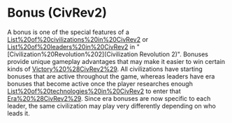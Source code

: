 # Bonus (CivRev2)

A bonus is one of the special features of a [List%20of%20civilizations%20in%20CivRev2](civilization) or [List%20of%20leaders%20in%20CivRev2](leader) in "[Civilization%20Revolution%202](Civilization Revolution 2)". Bonuses provide unique gameplay advantages that may make it easier to win certain kinds of [Victory%20%28CivRev2%29](victories).
All civilizations have starting bonuses that are active throughout the game, whereas leaders have era bonuses that become active once the player researches enough [List%20of%20technologies%20in%20CivRev2](technologies) to enter that [Era%20%28CivRev2%29](era). Since era bonuses are now specific to each leader, the same civilization may play very differently depending on who leads it.